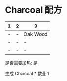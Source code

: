 # Charcoal 配方

|1|2|3|
|----|-----|-----|
|-|-|Oak Wood|
|-|-|-|
|-|-|-|

是否需要加热: 是

生成 Charcoal \* 数量 1

